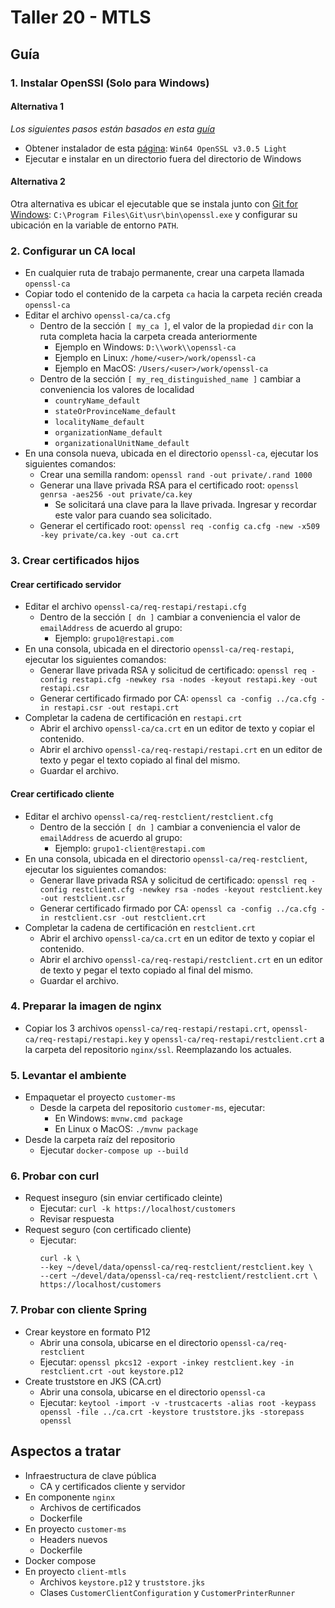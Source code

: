 # Taller 20 - MTLS

## Guía

### 1. Instalar OpenSSl (Solo para Windows)

#### Alternativa 1

*Los siguientes pasos están basados en esta [guía](https://www.cloudinsidr.com/content/how-to-install-the-most-recent-version-of-openssl-on-windows-10-in-64-bit/)*

- Obtener instalador de esta [página](https://slproweb.com/products/Win32OpenSSL.html): `Win64 OpenSSL v3.0.5 Light`
- Ejecutar e instalar en un directorio fuera del directorio de Windows

#### Alternativa 2

Otra alternativa es ubicar el ejecutable que se instala junto con [Git for Windows](https://gitforwindows.org/): `C:\Program Files\Git\usr\bin\openssl.exe` y configurar su ubicación en la variable de entorno `PATH`.


### 2. Configurar un CA local

- En cualquier ruta de trabajo permanente, crear una carpeta llamada `openssl-ca`
- Copiar todo el contenido de la carpeta `ca` hacia la carpeta recién creada `openssl-ca`
- Editar el archivo `openssl-ca/ca.cfg`
  - Dentro de la sección `[ my_ca ]`, el valor de la propiedad `dir` con la ruta completa hacia la carpeta creada anteriormente
    - Ejemplo en Windows: `D:\\work\\openssl-ca`
    - Ejemplo en Linux: `/home/<user>/work/openssl-ca`
    - Ejemplo en MacOS: `/Users/<user>/work/openssl-ca`
  - Dentro de la sección `[ my_req_distinguished_name ]` cambiar a conveniencia los valores de localidad
    - `countryName_default`
    - `stateOrProvinceName_default`
    - `localityName_default`
    - `organizationName_default`
    - `organizationalUnitName_default`
- En una consola nueva, ubicada en el directorio `openssl-ca`, ejecutar los siguientes comandos:
  - Crear una semilla random: `openssl rand -out private/.rand 1000`
  - Generar una llave privada RSA para el certificado root: `openssl genrsa -aes256 -out private/ca.key`
    - Se solicitará una clave para la llave privada. Ingresar y recordar este valor para cuando sea solicitado. 
  - Generar el certificado root: `openssl req -config ca.cfg -new -x509 -key private/ca.key -out ca.crt`

### 3. Crear certificados hijos

#### Crear certificado servidor
- Editar el archivo `openssl-ca/req-restapi/restapi.cfg`
  - Dentro de la sección `[ dn ]` cambiar a conveniencia el valor de `emailAddress` de acuerdo al grupo:
    - Ejemplo: `grupo1@restapi.com`
- En una consola, ubicada en el directorio `openssl-ca/req-restapi`, ejecutar los siguientes comandos:
  - Generar llave privada RSA y solicitud de certificado: `openssl req -config restapi.cfg -newkey rsa -nodes -keyout restapi.key -out restapi.csr`
  - Generar certificado firmado por CA: `openssl ca -config ../ca.cfg -in restapi.csr -out restapi.crt`
- Completar la cadena de certificación en `restapi.crt`
  - Abrir el archivo `openssl-ca/ca.crt` en un editor de texto y copiar el contenido.
  - Abrir el archivo `openssl-ca/req-restapi/restapi.crt` en un editor de texto y pegar el texto copiado al final del mismo.
  - Guardar el archivo.

#### Crear certificado cliente
- Editar el archivo `openssl-ca/req-restclient/restclient.cfg`
    - Dentro de la sección `[ dn ]` cambiar a conveniencia el valor de `emailAddress` de acuerdo al grupo:
        - Ejemplo: `grupo1-client@restapi.com`
- En una consola, ubicada en el directorio `openssl-ca/req-restclient`, ejecutar los siguientes comandos:
    - Generar llave privada RSA y solicitud de certificado: `openssl req -config restclient.cfg -newkey rsa -nodes -keyout restclient.key -out restclient.csr`
    - Generar certificado firmado por CA: `openssl ca -config ../ca.cfg -in restclient.csr -out restclient.crt`
- Completar la cadena de certificación en `restclient.crt`
    - Abrir el archivo `openssl-ca/ca.crt` en un editor de texto y copiar el contenido.
    - Abrir el archivo `openssl-ca/req-restapi/restclient.crt` en un editor de texto y pegar el texto copiado al final del mismo.
    - Guardar el archivo.

### 4. Preparar la imagen de nginx
- Copiar los 3 archivos `openssl-ca/req-restapi/restapi.crt`, `openssl-ca/req-restapi/restapi.key` y `openssl-ca/req-restapi/restclient.crt` a la carpeta del repositorio `nginx/ssl`. Reemplazando los actuales.

### 5. Levantar el ambiente
- Empaquetar el proyecto `customer-ms`
  - Desde la carpeta del repositorio `customer-ms`, ejecutar:
    - En Windows: `mvnw.cmd package` 
    - En Linux o MacOS: `./mvnw package`
- Desde la carpeta raíz del repositorio
  - Ejecutar `docker-compose up --build`

### 6. Probar con curl

- Request inseguro (sin enviar certificado cleinte)
  - Ejecutar: `curl -k https://localhost/customers`
  - Revisar respuesta
- Request seguro (con certificado cliente)
  - Ejecutar:
    ```
    curl -k \
    --key ~/devel/data/openssl-ca/req-restclient/restclient.key \
    --cert ~/devel/data/openssl-ca/req-restclient/restclient.crt \
    https://localhost/customers
    ```

### 7. Probar con cliente Spring

- Crear keystore en formato P12
  - Abrir una consola, ubicarse en el directorio `openssl-ca/req-restclient` 
  - Ejecutar: `openssl pkcs12 -export -inkey restclient.key -in restclient.crt -out keystore.p12`
- Create truststore en JKS (CA.crt)
  - Abrir una consola, ubicarse en el directorio `openssl-ca` 
  - Ejecutar: `keytool -import -v -trustcacerts -alias root -keypass openssl -file ../ca.crt -keystore truststore.jks -storepass openssl`


## Aspectos a tratar
- Infraestructura de clave pública
  - CA y certificados cliente y servidor
- En componente `nginx`
  - Archivos de certificados
  - Dockerfile
- En proyecto `customer-ms`
  - Headers nuevos
  - Dockerfile
- Docker compose
- En proyecto `client-mtls`
  - Archivos `keystore.p12` y `truststore.jks`
  - Clases `CustomerClientConfiguration` y `CustomerPrinterRunner`
